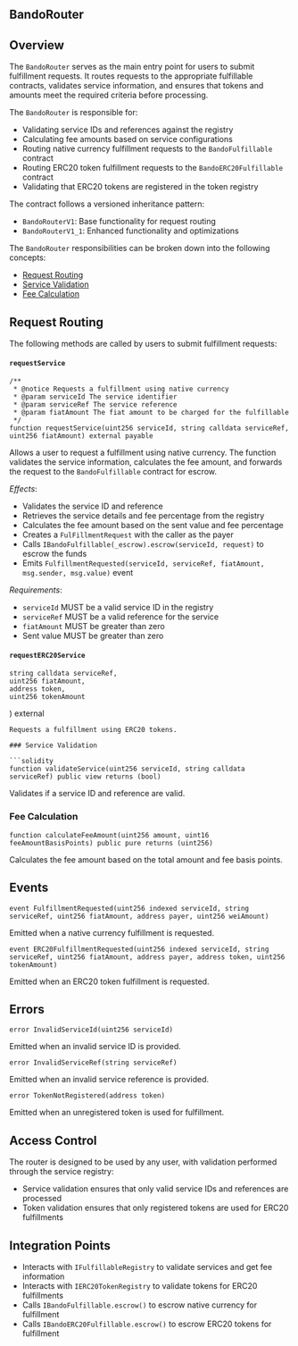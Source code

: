 ## BandoRouter

## Overview

The `BandoRouter` serves as the main entry point for users to submit fulfillment requests. It routes requests to the appropriate fulfillable contracts, validates service information, and ensures that tokens and amounts meet the required criteria before processing.

The `BandoRouter` is responsible for:
* Validating service IDs and references against the registry
* Calculating fee amounts based on service configurations
* Routing native currency fulfillment requests to the `BandoFulfillable` contract
* Routing ERC20 token fulfillment requests to the `BandoERC20Fulfillable` contract
* Validating that ERC20 tokens are registered in the token registry

The contract follows a versioned inheritance pattern:
* `BandoRouterV1`: Base functionality for request routing
* `BandoRouterV1_1`: Enhanced functionality and optimizations

The `BandoRouter` responsibilities can be broken down into the following concepts:
* [Request Routing](#request-routing)
* [Service Validation](#service-validation)
* [Fee Calculation](#fee-calculation)

## Request Routing

The following methods are called by users to submit fulfillment requests:

#### `requestService`

```solidity
/**
 * @notice Requests a fulfillment using native currency
 * @param serviceId The service identifier
 * @param serviceRef The service reference
 * @param fiatAmount The fiat amount to be charged for the fulfillable
 */
function requestService(uint256 serviceId, string calldata serviceRef, uint256 fiatAmount) external payable
```

Allows a user to request a fulfillment using native currency. The function validates the service information, calculates the fee amount, and forwards the request to the `BandoFulfillable` contract for escrow.

*Effects*:
* Validates the service ID and reference
* Retrieves the service details and fee percentage from the registry
* Calculates the fee amount based on the sent value and fee percentage
* Creates a `FulFillmentRequest` with the caller as the payer
* Calls `IBandoFulfillable(_escrow).escrow(serviceId, request)` to escrow the funds
* Emits `FulfillmentRequested(serviceId, serviceRef, fiatAmount, msg.sender, msg.value)` event

*Requirements*:
* `serviceId` MUST be a valid service ID in the registry
* `serviceRef` MUST be a valid reference for the service
* `fiatAmount` MUST be greater than zero
* Sent value MUST be greater than zero

#### `requestERC20Service`

    string calldata serviceRef,
    uint256 fiatAmount,
    address token,
    uint256 tokenAmount
) external
```
Requests a fulfillment using ERC20 tokens.

### Service Validation

```solidity
function validateService(uint256 serviceId, string calldata serviceRef) public view returns (bool)
```
Validates if a service ID and reference are valid.

### Fee Calculation

```solidity
function calculateFeeAmount(uint256 amount, uint16 feeAmountBasisPoints) public pure returns (uint256)
```
Calculates the fee amount based on the total amount and fee basis points.

## Events

```solidity
event FulfillmentRequested(uint256 indexed serviceId, string serviceRef, uint256 fiatAmount, address payer, uint256 weiAmount)
```
Emitted when a native currency fulfillment is requested.

```solidity
event ERC20FulfillmentRequested(uint256 indexed serviceId, string serviceRef, uint256 fiatAmount, address payer, address token, uint256 tokenAmount)
```
Emitted when an ERC20 token fulfillment is requested.

## Errors

```solidity
error InvalidServiceId(uint256 serviceId)
```
Emitted when an invalid service ID is provided.

```solidity
error InvalidServiceRef(string serviceRef)
```
Emitted when an invalid service reference is provided.

```solidity
error TokenNotRegistered(address token)
```
Emitted when an unregistered token is used for fulfillment.

## Access Control

The router is designed to be used by any user, with validation performed through the service registry:

- Service validation ensures that only valid service IDs and references are processed
- Token validation ensures that only registered tokens are used for ERC20 fulfillments

## Integration Points

- Interacts with `IFulfillableRegistry` to validate services and get fee information
- Interacts with `IERC20TokenRegistry` to validate tokens for ERC20 fulfillments
- Calls `IBandoFulfillable.escrow()` to escrow native currency for fulfillment
- Calls `IBandoERC20Fulfillable.escrow()` to escrow ERC20 tokens for fulfillment
